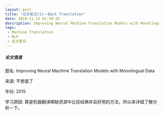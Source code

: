 ```yaml
---
layout: post
title: "论文笔记(1)——Back Translation"
date: 2019-11-12 01:58:33
description: Improving Neural Machine Translation Models with Monolingual Data
tags: 
 - Machine Translation
 - NLP
 - 论文笔记
---
```




##### 论文信息

题名: Improving Neural Machine Translation Models with Monolingual Data

来源: 不想查了

年份: 2015

学习原因: 算是机器翻译稀缺资源中比较经典并且好用的方法，所以来详细了解分析一下。

<br>




